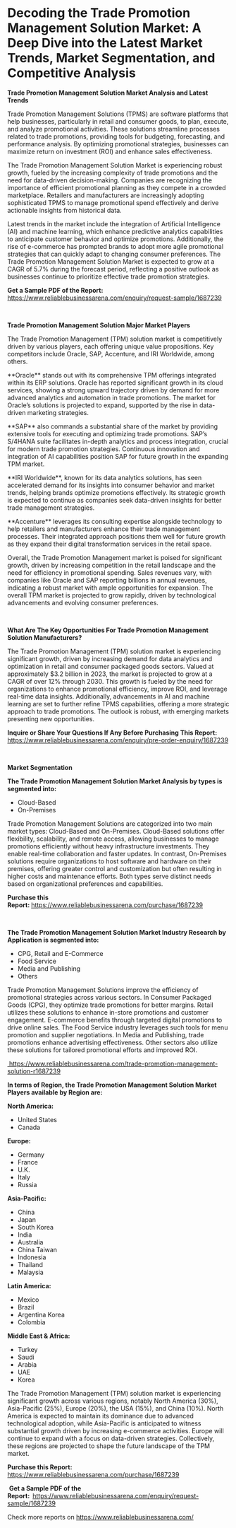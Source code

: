 <p><h1>Decoding the Trade Promotion Management Solution Market: A Deep Dive into the Latest Market Trends, Market Segmentation, and Competitive Analysis</h1></p><p><strong>Trade Promotion Management Solution Market Analysis and Latest Trends</strong></p>
<p><p>Trade Promotion Management Solutions (TPMS) are software platforms that help businesses, particularly in retail and consumer goods, to plan, execute, and analyze promotional activities. These solutions streamline processes related to trade promotions, providing tools for budgeting, forecasting, and performance analysis. By optimizing promotional strategies, businesses can maximize return on investment (ROI) and enhance sales effectiveness.</p><p>The Trade Promotion Management Solution Market is experiencing robust growth, fueled by the increasing complexity of trade promotions and the need for data-driven decision-making. Companies are recognizing the importance of efficient promotional planning as they compete in a crowded marketplace. Retailers and manufacturers are increasingly adopting sophisticated TPMS to manage promotional spend effectively and derive actionable insights from historical data.</p><p>Latest trends in the market include the integration of Artificial Intelligence (AI) and machine learning, which enhance predictive analytics capabilities to anticipate customer behavior and optimize promotions. Additionally, the rise of e-commerce has prompted brands to adopt more agile promotional strategies that can quickly adapt to changing consumer preferences. The Trade Promotion Management Solution Market is expected to grow at a CAGR of 5.7% during the forecast period, reflecting a positive outlook as businesses continue to prioritize effective trade promotion strategies.</p></p>
<p><strong>Get a Sample PDF of the Report:&nbsp;</strong> <a href="https://www.reliablebusinessarena.com/enquiry/request-sample/1687239?utm_campaign=3443&utm_medium=2&utm_source=Github&utm_content=ia&utm_term=26032025&utm_id=trade-promotion-management-solution">https://www.reliablebusinessarena.com/enquiry/request-sample/1687239</a></p>
<p>&nbsp;</p>
<p><strong>Trade Promotion Management Solution Major Market Players</strong></p>
<p><p>The Trade Promotion Management (TPM) solution market is competitively driven by various players, each offering unique value propositions. Key competitors include Oracle, SAP, Accenture, and IRI Worldwide, among others.</p><p>**Oracle** stands out with its comprehensive TPM offerings integrated within its ERP solutions. Oracle has reported significant growth in its cloud services, showing a strong upward trajectory driven by demand for more advanced analytics and automation in trade promotions. The market for Oracle’s solutions is projected to expand, supported by the rise in data-driven marketing strategies.</p><p>**SAP** also commands a substantial share of the market by providing extensive tools for executing and optimizing trade promotions. SAP’s S/4HANA suite facilitates in-depth analytics and process integration, crucial for modern trade promotion strategies. Continuous innovation and integration of AI capabilities position SAP for future growth in the expanding TPM market.</p><p>**IRI Worldwide**, known for its data analytics solutions, has seen accelerated demand for its insights into consumer behavior and market trends, helping brands optimize promotions effectively. Its strategic growth is expected to continue as companies seek data-driven insights for better trade management strategies.</p><p>**Accenture** leverages its consulting expertise alongside technology to help retailers and manufacturers enhance their trade management processes. Their integrated approach positions them well for future growth as they expand their digital transformation services in the retail space.</p><p>Overall, the Trade Promotion Management market is poised for significant growth, driven by increasing competition in the retail landscape and the need for efficiency in promotional spending. Sales revenues vary, with companies like Oracle and SAP reporting billions in annual revenues, indicating a robust market with ample opportunities for expansion. The overall TPM market is projected to grow rapidly, driven by technological advancements and evolving consumer preferences.</p></p>
<p>&nbsp;</p>
<p><strong>What Are The Key Opportunities For Trade Promotion Management Solution Manufacturers?</strong></p>
<p><p>The Trade Promotion Management (TPM) solution market is experiencing significant growth, driven by increasing demand for data analytics and optimization in retail and consumer packaged goods sectors. Valued at approximately $3.2 billion in 2023, the market is projected to grow at a CAGR of over 12% through 2030. This growth is fueled by the need for organizations to enhance promotional efficiency, improve ROI, and leverage real-time data insights. Additionally, advancements in AI and machine learning are set to further refine TPMS capabilities, offering a more strategic approach to trade promotions. The outlook is robust, with emerging markets presenting new opportunities.</p></p>
<p><strong>Inquire or Share Your Questions If Any Before Purchasing This Report:</strong> <a href="https://www.reliablebusinessarena.com/enquiry/pre-order-enquiry/1687239?utm_campaign=3443&utm_medium=2&utm_source=Github&utm_content=ia&utm_term=26032025&utm_id=trade-promotion-management-solution">https://www.reliablebusinessarena.com/enquiry/pre-order-enquiry/1687239</a></p>
<p>&nbsp;</p>
<p><strong>Market Segmentation</strong></p>
<p><strong>The Trade Promotion Management Solution Market Analysis by types is segmented into:</strong></p>
<p><ul><li>Cloud-Based</li><li>On-Premises</li></ul></p>
<p><p>Trade Promotion Management Solutions are categorized into two main market types: Cloud-Based and On-Premises. Cloud-Based solutions offer flexibility, scalability, and remote access, allowing businesses to manage promotions efficiently without heavy infrastructure investments. They enable real-time collaboration and faster updates. In contrast, On-Premises solutions require organizations to host software and hardware on their premises, offering greater control and customization but often resulting in higher costs and maintenance efforts. Both types serve distinct needs based on organizational preferences and capabilities.</p></p>
<p><strong>Purchase this Report:&nbsp;</strong><a href="https://www.reliablebusinessarena.com/purchase/1687239?utm_campaign=3443&utm_medium=2&utm_source=Github&utm_content=ia&utm_term=26032025&utm_id=trade-promotion-management-solution">https://www.reliablebusinessarena.com/purchase/1687239</a></p>
<p>&nbsp;</p>
<p><strong>The Trade Promotion Management Solution Market Industry Research by Application is segmented into:</strong></p>
<p><ul><li>CPG, Retail and E-Commerce</li><li>Food Service</li><li>Media and Publishing</li><li>Others</li></ul></p>
<p><p>Trade Promotion Management Solutions improve the efficiency of promotional strategies across various sectors. In Consumer Packaged Goods (CPG), they optimize trade promotions for better margins. Retail utilizes these solutions to enhance in-store promotions and customer engagement. E-commerce benefits through targeted digital promotions to drive online sales. The Food Service industry leverages such tools for menu promotion and supplier negotiations. In Media and Publishing, trade promotions enhance advertising effectiveness. Other sectors also utilize these solutions for tailored promotional efforts and improved ROI.</p></p>
<p><a href="https://www.reliablebusinessarena.com/trade-promotion-management-solution-r1687239?utm_campaign=3443&utm_medium=2&utm_source=Github&utm_content=ia&utm_term=26032025&utm_id=trade-promotion-management-solution">&nbsp;https://www.reliablebusinessarena.com/trade-promotion-management-solution-r1687239</a></p>
<p><strong>In terms of Region, the Trade Promotion Management Solution Market Players available by Region are:</strong></p>
<p>
    <p> <strong> North America: </strong>
        <ul>
            <li>United States</li>
            <li>Canada</li>
        </ul>
        </p> 
    <p> <strong> Europe: </strong>
        <ul>
            <li>Germany</li>
            <li>France</li>
            <li>U.K.</li>
            <li>Italy</li>
            <li>Russia</li>
        </ul>
        </p> 
    <p> <strong> Asia-Pacific: </strong>
        <ul>
            <li>China</li>
            <li>Japan</li>
            <li>South Korea</li>
            <li>India</li>
            <li>Australia</li>
            <li>China Taiwan</li>
            <li>Indonesia</li>
            <li>Thailand</li>
            <li>Malaysia</li>
        </ul>
        </p> 
    <p> <strong> Latin America: </strong>
        <ul>
            <li>Mexico</li>
            <li>Brazil</li>
            <li>Argentina Korea</li>
            <li>Colombia</li>
        </ul>
        </p> 
    <p> <strong> Middle East & Africa: </strong>
        <ul>
            <li>Turkey</li>
            <li>Saudi</li>
            <li>Arabia</li>
            <li>UAE</li>
            <li>Korea</li>
        </ul>
    </p>
    </p>
<p><p>The Trade Promotion Management (TPM) solution market is experiencing significant growth across various regions, notably North America (30%), Asia-Pacific (25%), Europe (20%), the USA (15%), and China (10%). North America is expected to maintain its dominance due to advanced technological adoption, while Asia-Pacific is anticipated to witness substantial growth driven by increasing e-commerce activities. Europe will continue to expand with a focus on data-driven strategies. Collectively, these regions are projected to shape the future landscape of the TPM market.</p></p>
<p><strong>Purchase this Report: </strong><a href="https://www.reliablebusinessarena.com/purchase/1687239?utm_campaign=3443&utm_medium=2&utm_source=Github&utm_content=ia&utm_term=26032025&utm_id=trade-promotion-management-solution">https://www.reliablebusinessarena.com/purchase/1687239</a></p>
<p>&nbsp;<strong>Get a Sample PDF of the Report:&nbsp;&nbsp;</strong><a href="https://www.reliablebusinessarena.com/enquiry/request-sample/1687239?utm_campaign=3443&utm_medium=2&utm_source=Github&utm_content=ia&utm_term=26032025&utm_id=trade-promotion-management-solution">https://www.reliablebusinessarena.com/enquiry/request-sample/1687239</a></p>
<p><strong></strong></p>
<p>Check more reports on <a href="https://www.reliablebusinessarena.com/?utm_campaign=3443&utm_medium=2&utm_source=Github&utm_content=ia&utm_term=26032025&utm_id=trade-promotion-management-solution">https://www.reliablebusinessarena.com/</a></p>
